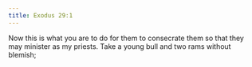 ```yaml
---
title: Exodus 29:1
---
```


Now this is what you are to do for them to consecrate them so that they may minister as my priests. Take a young bull and two rams without blemish;

